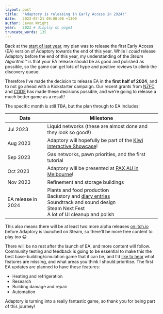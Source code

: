 ```yaml
---
layout: post
title:  "Adaptory is releasing in Early Access in 2024!"
date:   2023-07-21 09:00:00 +1300
author: Jevon Wright
year:   2023 # display on page1
truncate_words: 135
---
```


Back at the [start of last year](/2022/01/12/draft-timeline), my plan was to release the first
Early Access (EA) version of Adaptory towards the end of this year.
While I _could_ release Adaptory before the end of this year,
my understanding of the _Steam Algorithm&trade;_
is that your EA release should be as good and polished as possible,
so the game can get lots of hype and positive reviews to climb the discovery queue.

Therefore I've made the decision to release EA in the **first half of 2024**, and to not go ahead with a Kickstarter campaign.
Our recent grants from [NZFC](/2023/03/15/nzfc-interactive-development-fund) and [CODE](/2023/06/28/gamescom)
has made these decisions possible, and we're going to release a much better game as a result!

The specific month is still TBA, but the plan through to EA includes:

|Date|Milestone|
|---|---|
|Jul 2023|Liquid networks (these are almost done and they look so good!)|
|Aug 2023|Adaptory will hopefully be part of the [Kiwi Interactive Showcase](https://nzgdc.com/schedule/kiwi-interactive-showcase/)!|
|Sep 2023|Gas networks, pawn priorities, and the first tutorial|
|Oct 2023|Adaptory will be presented at [PAX AU in Melbourne](https://aus.paxsite.com/)!|
|Nov 2023|Refinement and storage buildings|
|EA release in 2024|Plants and food production<br>Backstory and [diary entries](/2023/07/17/diary-entries)<br>Soundtrack and sound design<br>Steam Next Fest<br>A lot of UI cleanup and polish|

This also means there will be at least two more alpha releases [on itch.io](https://soundasleepful.itch.io/adaptory)
before Adaptory is launched on Steam, so there'll be more free content to play too 😀

There will be no rest after the launch of EA, and more content will follow.
Community testing and feedback is going to be essential to make this the best
base-building/simulation game that it can be, and I'd
[like to hear](/discord) what features are missing, and what areas you think I should prioritise.
The first EA updates are planned to have these features:

- Heating and refrigeration
- Research
- Building damage and repair
- Automation

Adaptory is turning into a really fantastic game, so thank you for being part of this journey!
